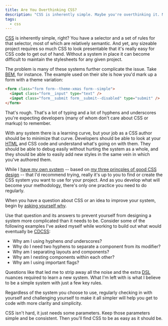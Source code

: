 ```yaml
---
title: Are You Overthinking CSS?
description: "CSS is inherently simple. Maybe you're overthinking it. Maybe you don't need some crazy system guiding your CSS. Maybe you just need a few simple rules."
tags:
  - css
---
```


[CSS](/blog/wtf-is-css/) is inherently simple, right? You have a selector and a set of rules for that selector, most of which are relatively semantic. And yet, any sizeable project requires so much CSS to look presentable that it's really easy for CSS code to get out of hand. Without a system in place it can become difficult to maintain the stylesheets for any given project.

The problem is many of these systems further complicate the issue. Take [BEM](http://getbem.com), for instance. The example used on their site is how you'd mark up a form with a theme variation:

```html
<form class="form form--theme-xmas form--simple">
  <input class="form__input" type="text" />
  <input class="form__submit form__submit--disabled" type="submit" />
</form>
```

That's rough. That's a lot of typing and a lot of hyphens and underscores you're expecting developers (many of whom don't care about CSS or markup) to remember.

With any system there is a learning curve, but your job as a CSS author should be to minimize that curve. Developers should be able to look at your [HTML](/blog/wtf-is-html/) and CSS code and understand what's going on with them. They should be able to debug easily without hurting the system as a whole, and they should be able to easily add new styles in the same vein in which you've authored them.

While I [have my own system](/blog/component-driven-css-cdcss/) -- based on [my three princples of good CSS design](/blog/three-principles-good-css-design/) -- that I'd recommend trying, really it's up to you to find or create the CSS system you want to use for your project. And as you develop what will become your methodology, there's only one practice you need to do regularly.

When you have a question about CSS or an idea to improve your system, begin by [asking yourself why](/blog/most-important-developer-question/).

Use that question and its answers to prevent yourself from designing a system more complicated than it needs to be. Consider some of the following examples I've asked myself while working to build out what would eventually be [CDCSS](/blog/component-driven-css-cdcss/):

- Why am I using hyphens _and_ underscores?
- Why do I need two hyphens to separate a component from its modifier?
- Why am I separating layouts and components?
- Why am I nesting components within each other?
- Why am I using important flags?

Questions like that led me to strip away all the noise and the extra [DSL](https://en.wikipedia.org/wiki/Domain-specific_language) nuances required to learn a new system. What I'm left with is what I believe to be a simple system with just a few key rules.

Regardless of the system you choose to use, regularly checking in with yourself and challenging yourself to make it all simpler will help you get to code with more clarity and simplicity.

CSS isn't hard, it just needs some parameters. Keep those parameters simple and be consistent. Then you'll find CSS to be as easy as it should be.
